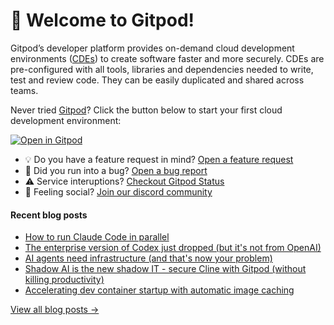 # 👋 Welcome to Gitpod!

Gitpod’s developer platform provides on-demand cloud development environments ([CDEs](https://www.gitpod.io/cde)) to create software faster and more securely. CDEs are pre-configured with all tools, libraries and dependencies needed to write, test and review code. They can be easily duplicated and shared across teams.

Never tried [Gitpod](https://www.gitpod.io/)? Click the button below to start your first cloud development environment:

[![Open in Gitpod](https://gitpod.io/button/open-in-gitpod.svg)](https://gitpod.new)

* 💡 Do you have a feature request in mind? [Open a feature request](https://github.com/gitpod-io/gitpod/issues/new?assignees=&labels=&template=feature_request.md&title=)
* 🐛 Did you run into a bug? [Open a bug report](https://github.com/gitpod-io/gitpod/issues/new?assignees=&labels=bug&template=bug_report.yml)
* ⚠️ Service interuptions? [Checkout Gitpod Status](https://gitpodstatus.com/)
* 🦩 Feeling social? [Join our discord community](https://www.gitpod.io/chat)

#### Recent blog posts

<!--START_SECTION:feed-->
* [How to run Claude Code in parallel](https://www.gitpod.io/blog/parallelize-claude-code)
* [The enterprise version of Codex just dropped (but it's not from OpenAI)](https://www.gitpod.io/blog/codex-for-enterprise)
* [AI agents need infrastructure (and that's now your problem)](https://www.gitpod.io/blog/ai-agents-need-infrastructure)
* [Shadow AI is the new shadow IT - secure Cline with Gitpod (without killing productivity)](https://www.gitpod.io/blog/shadow-ai-is-the-new-shadow-it)
* [Accelerating dev container startup with automatic image caching](https://www.gitpod.io/blog/automating-dev-container-image-caching)
<!--END_SECTION:feed-->

[View all blog posts &rarr;](https://www.gitpod.io/blog)
